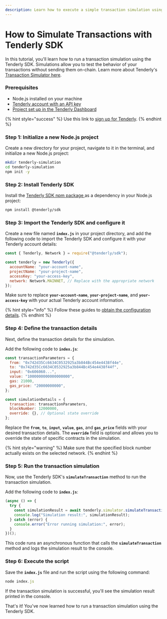 ```yaml
---
description: Learn how to execute a simple transaction simulation using the Tenderly SDK.
---
```


# How to Simulate Transactions with Tenderly SDK

In this tutorial, you'll learn how to run a transaction simulation using the Tenderly SDK. Simulations allow you to test the behavior of your transactions without sending them on-chain. Learn more about Tenderly's [Transaction Simulator here](https://docs.tenderly.co/simulations-and-forks/intro-to-simulations).&#x20;

### **Prerequisites**

* Node.js installed on your machine
* [Tenderly account with an API key](../../other/platform-access/how-to-generate-api-access-tokens.md)
* [Project set up in the Tenderly Dashboard](https://docs.tenderly.co/other/platform-access/how-to-find-the-project-slug-username-and-organization-name)

{% hint style="success" %}
Use this link to [sign up for Tenderly](https://dashboard.tenderly.co/register?utm\_source=homepage).&#x20;
{% endhint %}

### **Step 1: Initialize a new Node.js project**

Create a new directory for your project, navigate to it in the terminal, and initialize a new Node.js project:

```bash
mkdir tenderly-simulation
cd tenderly-simulation
npm init -y

```

### **Step 2: Install Tenderly SDK**

Install the [Tenderly SDK npm package ](https://www.npmjs.com/package/@tenderly/sdk)as a dependency in your Node.js project:

```bash
npm install @tenderly/sdk
```

### **Step 3: Import the Tenderly SDK and configure it**

Create a new file named **`index.js`** in your project directory, and add the following code to import the Tenderly SDK and configure it with your Tenderly account details:

```jsx
const { Tenderly, Network } = require("@tenderly/sdk");

const tenderly = new Tenderly({
  accountName: "your-account-name",
  projectName: "your-project-name",
  accessKey: "your-access-key",
  network: Network.MAINNET, // Replace with the appropriate network
});

```

Make sure to replace **`your-account-name`**, **`your-project-name`**, and **`your-access-key`** with your actual Tenderly account information.

{% hint style="info" %}
Follow these guides to [obtain the configuration details](../intro-to-tenderly-sdk.md#how-to-get-the-account-name-project-slug-and-secret-key).
{% endhint %}

### **Step 4: Define the transaction details**

Next, define the transaction details for the simulation.&#x20;

Add the following code to **`index.js`**:

```jsx
const transactionParameters = {
  from: "0x742d35Cc6634C0532925a3b844Bc454e4438f44e",
  to: "0x742d35Cc6634C0532925a3b844Bc454e4438f44f",
  input: "0x606060...",
  value: "1000000000000000000",
  gas: 21000,
  gas_price: "20000000000",
};

const simulationDetails = {
  transaction: transactionParameters,
  blockNumber: 12000000,
  override: {}, // Optional state override
};

```

Replace the **`from`**, **`to`**, **`input`**, **`value`**, **`gas`**, and **`gas_price`** fields with your desired transaction details. The **`override`** field is optional and allows you to override the state of specific contracts in the simulation.

{% hint style="warning" %}
Make sure that the specified block number actually exists on the selected network.
{% endhint %}

### **Step 5: Run the transaction simulation**

Now, use the Tenderly SDK's **`simulateTransaction`** method to run the transaction simulation.&#x20;

Add the following code to **`index.js`**:

```jsx
(async () => {
  try {
    const simulationResult = await tenderly.simulator.simulateTransaction(simulationDetails);
    console.log("Simulation result:", simulationResult);
  } catch (error) {
    console.error("Error running simulation:", error);
  }
})();

```

This code runs an asynchronous function that calls the **`simulateTransaction`** method and logs the simulation result to the console.

### **Step 6: Execute the script**

Save the **`index.js`** file and run the script using the following command:

```jsx
node index.js
```

If the transaction simulation is successful, you'll see the simulation result printed in the console.

That's it! You've now learned how to run a transaction simulation using the Tenderly SDK.
